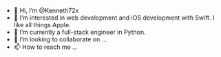 - 👋 Hi, I’m @Kenneth72x
- 👀 I’m interested in web development and iOS development with Swift. I like all things Apple.  
- 🌱 I’m currently a full-stack engineer in Python. 
- 💞️ I’m looking to collaborate on ...
- 📫 How to reach me ...

<!---
Kenneth72x/Kenneth72x is a ✨ special ✨ repository because its `README.md` (this file) appears on your GitHub profile.
You can click the Preview link to take a look at your changes.
--->
